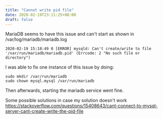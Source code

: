 ```yaml
---
title: "Cannot write pid file"
date: 2020-02-19T23:11:25+08:00
draft: false
---
```


MariaDB seems to have this issue and can't start as shown in /var/log/mariadb/mariadb.log

```
2020-02-19 15:18:49 0 [ERROR] mysqld: Can't create/write to file '/var/run/mariadb/mariadb.pid' (Errcode: 2 "No such file or directory")
```

I was able to fix one instance of this issue by doing:
```
sudo mkdir /var/run/mariadb
sudo chown mysql.mysql /var/run/mariadb
```

Then afterwards, starting the mariadb service went fine.

Some possible solutions in case my solution doesn't work https://stackoverflow.com/questions/15408643/cant-connect-to-mysql-server-cant-create-write-the-pid-file
